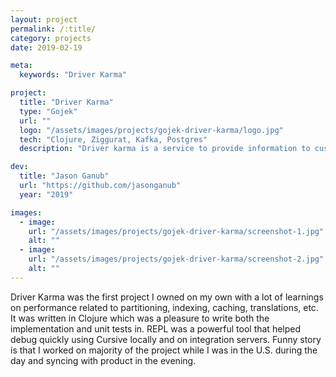 ```yaml
---
layout: project
permalink: /:title/
category: projects
date: 2019-02-19

meta:
  keywords: "Driver Karma"

project:
  title: "Driver Karma"
  type: "Gojek"
  url: ""
  logo: "/assets/images/projects/gojek-driver-karma/logo.jpg"
  tech: "Clojure, Ziggurat, Kafka, Postgres"
  description: "Driver karma is a service to provide information to customers about the number of trips a driver has completed, the status of their temperature check, and if vehicles have the safety shield."

dev:
  title: "Jason Ganub"
  url: "https://github.com/jasonganub"
  year: "2019"

images:
  - image:
    url: "/assets/images/projects/gojek-driver-karma/screenshot-1.jpg"
    alt: ""
  - image:
    url: "/assets/images/projects/gojek-driver-karma/screenshot-2.jpg"
    alt: ""
---
```

<p>Driver Karma was the first project I owned on my own with a lot of learnings on performance related to partitioning, indexing, caching, translations, etc. It was written in Clojure which was a pleasure to write both the implementation and unit tests in. REPL was a powerful tool that helped debug quickly using Cursive locally and on integration servers. Funny story is that I worked on majority of the project while I was in the U.S. during the day and syncing with product in the evening.</p>